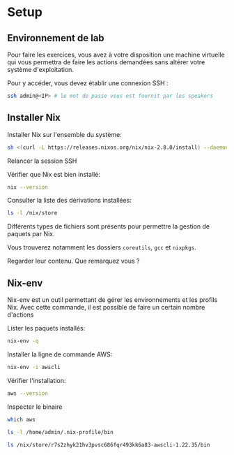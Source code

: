 # Setup

## Environnement de lab

Pour faire les exercices, vous avez à votre disposition une machine virtuelle qui vous permettra de faire les actions demandées sans altérer votre système d'exploitation.

Pour y accéder, vous devez établir une connexion SSH :
```bash
ssh admin@<IP> # le mot de passe vous est fournit par les speakers
```

## Installer Nix

Installer Nix sur l'ensemble du système:
```bash
sh <(curl -L https://releases.nixos.org/nix/nix-2.8.0/install) --daemon
```

Relancer la session SSH

Vérifier que Nix est bien installé:
```bash
nix --version
```

Consulter la liste des dérivations installées:
```bash
ls -l /nix/store
```

Différents types de fichiers sont présents pour permettre la gestion de paquets par Nix.

Vous trouverez notamment les dossiers `coreutils`, `gcc` et `nixpkgs`.

Regarder leur contenu. Que remarquez vous ?

## Nix-env

Nix-env est un outil permettant de gérer les environnements et les profils Nix. Avec cette commande, il est possible de faire un certain nombre d'actions

Lister les paquets installés:
```bash
nix-env -q
```

Installer la ligne de commande AWS:
```bash
nix-env -i awscli
```

Vérifier l'installation:
```bash
aws --version
```

Inspecter le binaire
```bash
which aws

ls -l /home/admin/.nix-profile/bin

ls /nix/store/r7s2zhyk21hv3pvsc686fqr493kk6a83-awscli-1.22.35/bin
```